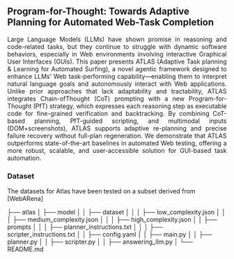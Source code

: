 ## Program-for-Thought: Towards Adaptive Planning for Automated Web-Task Completion

<p align="justify"> Large Language Models (LLMs) have shown promise in reasoning and code-related tasks, but they continue to struggle with dynamic software behaviors, especially in Web environments involving interactive Graphical User Interfaces (GUIs). This paper presents ATLAS (Adaptive Task planning & Learning for Automated Surfing), a novel agentic framework designed to enhance LLMs’ Web task-performing capability—enabling them to interpret natural language goals and autonomously interact with Web applications. Unlike prior approaches that lack adaptability and tractability, ATLAS integrates Chain-ofThought (CoT) prompting with a new Program-for-Thought (PfT) strategy, which expresses each reasoning step as executable code for fine-grained verification and backtracking. By combining CoT-based planning, PfT-guided scripting, and multimodal inputs (DOM+screenshots), ATLAS supports adaptive re-planning and precise failure recovery without full-plan regeneration. We demonstrate that ATLAS outperforms state-of-the-art baselines in automated Web testing, offering a more robust, scalable, and user-accessible solution for GUI-based task automation.

### Dataset
The datasets for Atlas have been tested on a subset derived from [WebARena]

├── atlas
│   ├── model
│   │   ├── dataset
│   │   │   ├── low_complexity.json
│   │   │   ├── medium_complexity.json
│   │   │   ├── high_complexity.json
│   │   ├── prompts
│   │   │   ├── planner_instructions.txt
│   │   │   ├── scripter_instructions.txt
│   │   ├── config.yaml
│   │   ├── main.py
│   │   ├── planner.py
│   │   ├── scripter.py
│   │   ├── answering_llm.py
│   └── README.md
